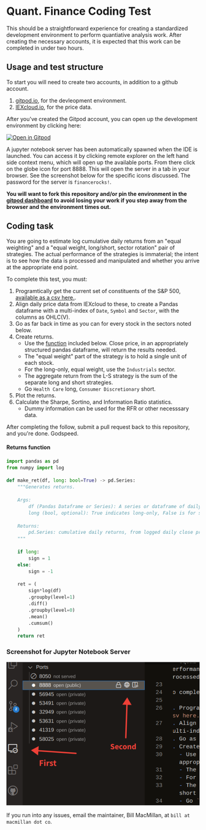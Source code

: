 # Quant. Finance Coding Test

This should be a straightforward experience for creating a standardized development environment to perform quantiative analysis work. After creating the necessary accounts, it is expected that this work can be completed in under two hours.

## Usage and test structure

To start you will need to create two accounts, in addition to a github account.

1. [gitpod.io](gitpod.io), for the devleopment environment.
2. [IEXcloud.io](https://iexcloud.io/), for the price data.

After you've created the Gitpod account, you can open up the development environment by clicking here:

[![Open in Gitpod](https://gitpod.io/button/open-in-gitpod.svg)](https://gitpod.io/#https://github.com/wmacmillan/quant-coding-test)

A jupyter notebook server has been automatically spawned when the IDE is launched. You can access it by clicking remote explorer on the left hand side context menu, which will open up the available ports. From there click on the globe icon for port 8888. This will open the server in a tab in your browser. See the screenshot below for the specific icons discussed. The password for the server is `financerocks!`.

**You will want to fork this repository and/or pin the environment in the [gitpod dashboard](gitpod.io) to avoid losing your work if you step away from the browser and the environment times out.**

## Coding task

You are going to estimate log cumulative daily returns from an "equal weighting" and a "equal weight, long/short, sector rotation" pair of strategies. The actual performance of the strategies is immaterial; the intent is to see how the data is processed and manipulated and whether you arrive at the appropriate end point.

To complete this test, you must:

1. Programtically get the current set of constituents of the S&P 500, [available as a csv here.](https://datahub.io/core/s-and-p-500-companies/r/constituents.csv).
2. Align daily price data from IEXcloud to these, to create a Pandas dataframe with a multi-index of `Date`, `Symbol` and `Sector`, with the columns as OHLC(V).
3. Go as far back in time as you can for every stock in the sectors noted below.
4. Create returns.
   - Use the [function](#Returns_function) included below. Close price, in an appropriately structured pandas dataframe, will return the results needed.
   - The "equal weight" part of the strategy is to hold a single unit of each stock.
   - For the long-only, equal weight, use the `Industrials` sector.
   - The aggregate return from the L-S strategy is the sum of the separate long and short strategies.
   - Go `Health Care` long, `Consumer Discretionary` short.
5. Plot the returns.
6. Calculate the Sharpe, Sortino, and Information Ratio statistics.
   - Dummy information can be used for the RFR or other necesssary data.

After completing the follow, submit a pull request back to this repository, and you're done. Godspeed.

#### Returns function

```python
import pandas as pd
from numpy import log

def make_ret(df, long: bool=True) -> pd.Series:
    """Generates returns.

    Args:
        df (Pandas Dataframe or Series): A series or dataframe of daily close prices.
        long (bool, optional): True indicates long-only, False is for short-only. Defaults to True.
        
    Returns:
        pd.Series: cumulative daily returns, from logged daily close prices.
    """    
    
    if long:
        sign = 1
    else:
        sign = -1

    ret = (
        sign*log(df)
        .groupby(level=1)
        .diff()
        .groupby(level=0)
        .mean()
        .cumsum()
    )
    return ret
```

### Screenshot for Jupyter Notebook Server

![Click here.](ss.png)

If you run into any issues, email the maintainer, Bill MacMillan, at `bill at macmillan dot co`.
